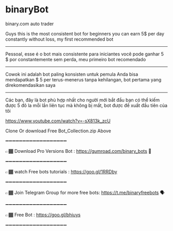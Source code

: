 # binaryBot
binary.com auto trader 

Guys this is the most consistent bot for beginners
you can earn 5$ per day constantly without loss, my first recommended bot 
________________________________________
Pessoal, esse é o bot mais consistente para iniciantes
você pode ganhar 5 $ por constantemente sem perda, meu primeiro bot recomendado 
________________________________________
Cowok ini adalah bot paling konsisten untuk pemula
Anda bisa mendapatkan $ 5 per terus-menerus tanpa kehilangan, bot pertama yang direkomendasikan saya
________________________________________
Các bạn, đây là bot phù hợp nhất cho người mới bắt đầu
bạn có thể kiếm được 5 đô la mỗi lần liên tục mà không bị mất, bot được đề xuất đầu tiên của tôi

https://www.youtube.com/watch?v=-sX813k_zcU

Clone Or download Free Bot_Collection.zip Above 

➖➖➖➖➖➖➖➖➖➖➖➖➖➖➖➖➖➖

👉🏾 Download Pro Versions Bot :
https://gumroad.com/binary_bots  🏬

➖➖➖➖➖➖➖➖➖➖➖➖➖➖➖➖➖➖

👉🏾  watch Free bots tutorials :
 https://goo.gl/1RRDby
 
➖➖➖➖➖➖➖➖➖➖➖➖➖➖➖➖➖➖

👉🏾 Join Telegram Group for more free bots:
 https://t.me/binaryfreebots 🗣
 
➖➖➖➖➖➖➖➖➖➖➖➖➖➖➖➖➖➖

👉🏾 Free  Bot :
https://goo.gl/bhiuys

➖➖➖➖➖➖➖➖➖➖➖➖➖➖➖➖➖➖
